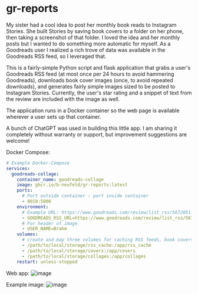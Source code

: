 # gr-reports
My sister had a cool idea to post her monthly book reads to Instagram Stories. She built Stories by saving book covers to a folder on her phone, then taking a screenshot of that folder. I loved the idea and her monthly posts but I wanted to do something more automatic for myself. As a Goodreads user I realized a rich trove of data was available in the Goodreads RSS feed, so I leveraged that. 

This is a fairly-simple Python script and flask application that grabs a user's Goodreads RSS feed (at most once per 24 hours to avoid hammering Goodreads), downloads book cover images (once, to avoid repeated downloads), and generates fairly simple images sized to be posted to Instagram Stories. Currently, the user's star rating and a snippet of text from the review are included with the image as well. 

The application runs in a Docker container so the web page is available wherever a user sets up that container. 

A bunch of ChatGPT was used in building this little app. I am sharing it completely without warranty or support, but improvement suggestions are welcome! 

Docker Compose: 
```yaml
# Example Docker-Compose
services:
  goodreads-collage:
    container_name: goodreads-collage
    image: ghcr.io/b-neufeld/gr-reports:latest
    ports:
      # Port outside container : port inside container 
      - 8010:5000 
    environment:
      # Example URL: https://www.goodreads.com/review/list_rss/5672051?shelf=read (see bottom of "Read" shelf page)
      - GOODREADS_RSS_URL=https://www.goodreads.com/review/list_rss/5672051?shelf=read
      # For header of image
      - USER_NAME=Brahm
    volumes:
      # create and map three volumes for caching RSS feeds, book covers, and collages. 
      - /path/to/local/storage/rss_cache:/app/rss_cache
      - /path/to/local/storage/covers:/app/covers
      - /path/to/local/storage/collages:/app/collages
    restart: unless-stopped
```

Web app:
![image](https://github.com/user-attachments/assets/f3ec45be-dc2f-4e10-a259-7b984b7ecf06)

Example image:
![image](https://github.com/user-attachments/assets/1ce4220a-0847-4ed4-977a-5e1cc9e625b9)
